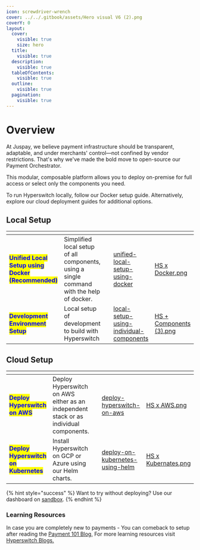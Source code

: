 ```yaml
---
icon: screwdriver-wrench
cover: ../../.gitbook/assets/Hero visual V6 (2).png
coverY: 0
layout:
  cover:
    visible: true
    size: hero
  title:
    visible: true
  description:
    visible: true
  tableOfContents:
    visible: true
  outline:
    visible: true
  pagination:
    visible: true
---
```


# Overview

At Juspay, we believe payment infrastructure should be transparent, adaptable, and under merchants' control—not confined by vendor restrictions. That's why we've made the bold move to open-source our Payment Orchestrator.​

This modular, composable platform allows you to deploy on-premise for full access or select only the components you need.&#x20;

To run Hyperswitch locally, follow our Docker setup guide. Alternatively, explore our cloud deployment guides for additional options. ​

## Local Setup

<table data-card-size="large" data-view="cards"><thead><tr><th></th><th></th><th data-hidden></th><th data-hidden data-card-target data-type="content-ref"></th><th data-hidden data-card-cover data-type="files"></th></tr></thead><tbody><tr><td><mark style="color:blue;"><strong>Unified Local Setup using Docker (Recommended)</strong></mark></td><td>Simplified local setup of all components, using a single command with the help of docker.</td><td></td><td><a href="unified-local-setup-using-docker/">unified-local-setup-using-docker</a></td><td><a href="../../.gitbook/assets/HS x Docker.png">HS x Docker.png</a></td></tr><tr><td><mark style="color:blue;"><strong>Development Environment Setup</strong></mark></td><td>Local setup of development to build with Hyperswitch</td><td></td><td><a href="local-setup-using-individual-components/">local-setup-using-individual-components</a></td><td><a href="../../.gitbook/assets/HS + Components (3).png">HS + Components (3).png</a></td></tr></tbody></table>

## Cloud Setup

<table data-card-size="large" data-view="cards"><thead><tr><th></th><th></th><th data-hidden></th><th data-hidden data-card-target data-type="content-ref"></th><th data-hidden data-card-cover data-type="files"></th></tr></thead><tbody><tr><td><mark style="color:blue;"><strong>Deploy Hyperswitch on AWS</strong></mark></td><td>Deploy Hyperswitch on AWS either as an independent stack or as individual components.</td><td></td><td><a href="../deploy-hyperswitch-on-aws/">deploy-hyperswitch-on-aws</a></td><td><a href="../../.gitbook/assets/HS x AWS.png">HS x AWS.png</a></td></tr><tr><td><mark style="color:blue;"><strong>Deploy Hyperswitch on Kubernetes</strong></mark></td><td>Install Hyperswitch on GCP or Azure using our Helm charts.</td><td></td><td><a href="../deploy-on-kubernetes-using-helm/">deploy-on-kubernetes-using-helm</a></td><td><a href="../../.gitbook/assets/HS x Kubernates.png">HS x Kubernates.png</a></td></tr></tbody></table>

{% hint style="success" %}
Want to try without deploying? Use our dashboard on [sandbox](https://app.hyperswitch.io/).
{% endhint %}

### Learning Resources

In case you are completely new to payments - You can comeback to setup after reading the [Payment 101 Blog](https://github.com/juspay/hyperswitch/wiki/Payments-101-for-a-Developer), For more learning resources visit [Hyperswitch Blogs.](https://hyperswitch.io/blogs)
